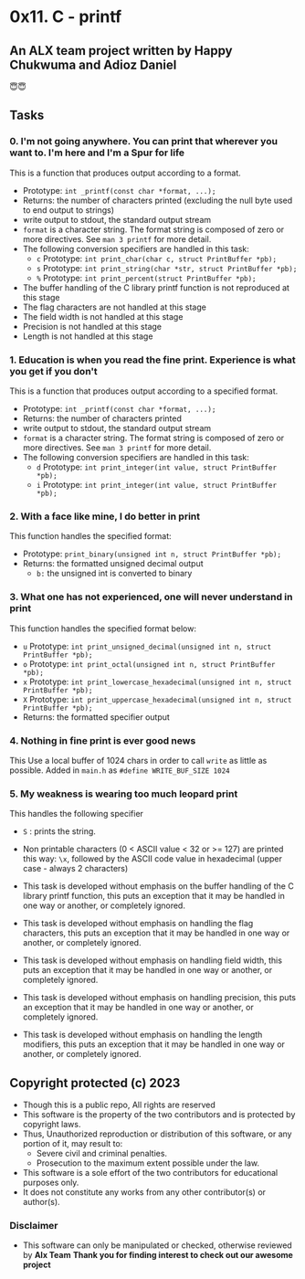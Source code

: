 # 0x11. C - printf

## An ALX team project written by Happy Chukwuma and Adioz Daniel

😇😇

## Tasks

### 0. I'm not going anywhere. You can print that wherever you want to. I'm here and I'm a Spur for life

This is a function that produces output according to a format.

* Prototype: ```int _printf(const char *format, ...);```
* Returns: the number of characters printed (excluding the null byte used to end output to strings)
* write output to stdout, the standard output stream
* ```format``` is a character string. The format string is composed of zero or more directives. See  ```man 3 printf``` for more detail.
* The following conversion specifiers are handled in this task:
  * ```c``` Prototype: ```int print_char(char c, struct PrintBuffer *pb);```
  * ```s``` Prototype: ```int print_string(char *str, struct PrintBuffer *pb);```
  * ```%``` Prototype: ```int print_percent(struct PrintBuffer *pb);```
* The buffer handling of the C library printf function is not reproduced at this stage
* The flag characters are not handled at this stage
* The field width is not handled at this stage
* Precision is not handled at this stage
* Length is not handled at this stage

### 1. Education is when you read the fine print. Experience is what you get if you don't

This is a function that produces output according to a specified format.

* Prototype: ```int _printf(const char *format, ...);```
* Returns: the number of characters printed
* write output to stdout, the standard output stream
* ```format``` is a character string. The format string is composed of zero or more directives. See  ```man 3 printf``` for more detail.
* The following conversion specifiers are handled in this task:
  * ```d``` Prototype: ```int print_integer(int value, struct PrintBuffer *pb);```
  * ```i``` Prototype: ```int print_integer(int value, struct PrintBuffer *pb);```

### 2. With a face like mine, I do better in print

This function handles the specified format:
* Prototype: ```print_binary(unsigned int n, struct PrintBuffer *pb);```
* Returns: the formatted unsigned decimal output
  * ```b:``` the unsigned int is converted to binary

### 3. What one has not experienced, one will never understand in print 
This function handles the specified format below:
  * ```u``` Prototype: ```int print_unsigned_decimal(unsigned int n, struct PrintBuffer *pb);```
  * ```o``` Prototype: ```int print_octal(unsigned int n, struct PrintBuffer *pb);```
  * ```x``` Prototype: ```int print_lowercase_hexadecimal(unsigned int n, struct PrintBuffer *pb);```
  * ```X``` Prototype: ```int print_uppercase_hexadecimal(unsigned int n, struct PrintBuffer *pb);```
* Returns: the formatted specifier output

### 4. Nothing in fine print is ever good news

This Use a local buffer of 1024 chars in order to call ```write``` as little as possible.
Added in ```main.h``` as ```#define WRITE_BUF_SIZE 1024```

### 5. My weakness is wearing too much leopard print
This handles the following specifier
  * ```S``` : prints the string.
  * Non printable characters (0 < ASCII value < 32 or >= 127) are printed this way: ```\x```, followed by the ASCII code value in hexadecimal (upper case - always 2 characters)


* This task is developed without emphasis on the buffer handling of the C library printf function, this puts an exception that it may be handled in one way or another, or completely ignored.
* This task is developed without emphasis on handling the flag characters, this puts an exception that it may be handled in one way or another, or completely ignored.
* This task is developed without emphasis on handling field width, this puts an exception that it may be handled in one way or another, or completely ignored.
* This task is developed without emphasis on handling precision, this puts an exception that it may be handled in one way or another, or completely ignored.
* This task is developed without emphasis on handling the length modifiers, this puts an exception that it may be handled in one way or another, or completely ignored.

## Copyright protected (c) 2023

* Though this is a public repo, All rights are reserved
* This software is the property of the two contributors and is protected by copyright laws.
* Thus, Unauthorized reproduction or distribution of this software, or any portion of it, may result to:
  * Severe civil and criminal penalties.
  * Prosecution to the maximum extent possible under the law.
* This software is a sole effort of the two contributors for educational purposes only.
* It does not constitute any works from any other contributor(s) or author(s).

### Disclaimer

* This software can only be manipulated or checked, otherwise reviewed by **Alx Team**
**Thank you for finding interest to check out our awesome project**

